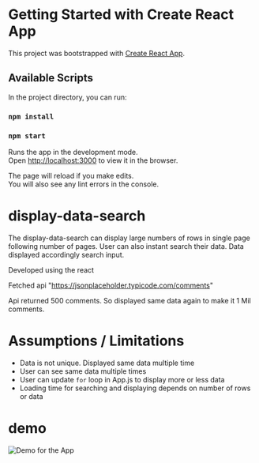 # Getting Started with Create React App

This project was bootstrapped with [Create React App](https://github.com/facebook/create-react-app).

## Available Scripts

In the project directory, you can run:
### `npm install`
### `npm start`

Runs the app in the development mode.\
Open [http://localhost:3000](http://localhost:3000) to view it in the browser.

The page will reload if you make edits.\
You will also see any lint errors in the console.

# display-data-search

The display-data-search can display large numbers of rows in single page following number of pages.
User can also instant search their data. Data displayed accordingly search input.

Developed using the react

Fetched api "https://jsonplaceholder.typicode.com/comments" 

Api returned 500 comments. So displayed same data again to make it 1 Mil comments.

# Assumptions / Limitations 

* Data is not unique. Displayed same data multiple time
* User can see same data multiple times
* User can update `for` loop in App.js to display more or less data
* Loading time for searching and displaying depends on number of rows or data

# demo

![Demo for the App](public/display-search-data.gif)
